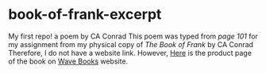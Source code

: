 # book-of-frank-excerpt
My first repo! a poem by CA Conrad 
This poem was typed from *page 101* for my assignment from my physical copy of _The Book of Frank_ by CA Conrad
Therefore, I do not have a website link. However, [Here](http://wavepoetry.com/products/the-book-of-frank) is the product page of the book on [Wave Books](http://wavepoetry.com/) website. 
